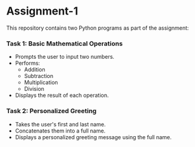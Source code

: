 # Assignment-1

This repository contains two Python programs as part of the assignment:

### Task 1: Basic Mathematical Operations
- Prompts the user to input two numbers.
- Performs:
  - Addition
  - Subtraction
  - Multiplication
  - Division
- Displays the result of each operation.

### Task 2: Personalized Greeting
- Takes the user's first and last name.
- Concatenates them into a full name.
- Displays a personalized greeting message using the full name.
